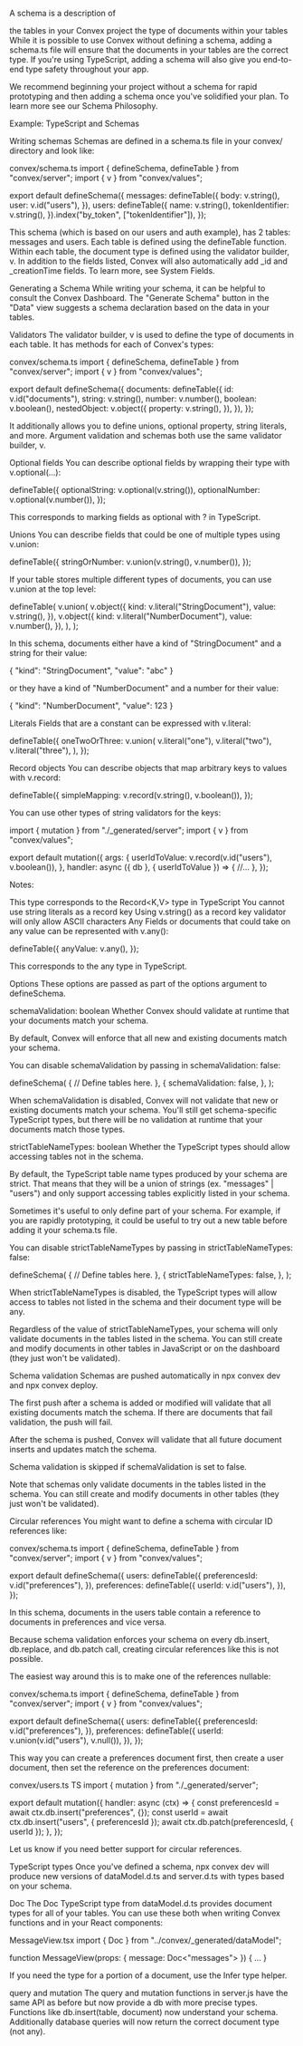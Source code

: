 A schema is a description of

the tables in your Convex project
the type of documents within your tables
While it is possible to use Convex without defining a schema, adding a schema.ts file will ensure that the documents in your tables are the correct type. If you're using TypeScript, adding a schema will also give you end-to-end type safety throughout your app.

We recommend beginning your project without a schema for rapid prototyping and then adding a schema once you've solidified your plan. To learn more see our Schema Philosophy.

Example: TypeScript and Schemas

Writing schemas
Schemas are defined in a schema.ts file in your convex/ directory and look like:

convex/schema.ts
import { defineSchema, defineTable } from "convex/server";
import { v } from "convex/values";

export default defineSchema({
  messages: defineTable({
    body: v.string(),
    user: v.id("users"),
  }),
  users: defineTable({
    name: v.string(),
    tokenIdentifier: v.string(),
  }).index("by_token", ["tokenIdentifier"]),
});

This schema (which is based on our users and auth example), has 2 tables: messages and users. Each table is defined using the defineTable function. Within each table, the document type is defined using the validator builder, v. In addition to the fields listed, Convex will also automatically add _id and _creationTime fields. To learn more, see System Fields.

Generating a Schema
While writing your schema, it can be helpful to consult the Convex Dashboard. The "Generate Schema" button in the "Data" view suggests a schema declaration based on the data in your tables.

Validators
The validator builder, v is used to define the type of documents in each table. It has methods for each of Convex's types:

convex/schema.ts
import { defineSchema, defineTable } from "convex/server";
import { v } from "convex/values";

export default defineSchema({
  documents: defineTable({
    id: v.id("documents"),
    string: v.string(),
    number: v.number(),
    boolean: v.boolean(),
    nestedObject: v.object({
      property: v.string(),
    }),
  }),
});

It additionally allows you to define unions, optional property, string literals, and more. Argument validation and schemas both use the same validator builder, v.

Optional fields
You can describe optional fields by wrapping their type with v.optional(...):

defineTable({
  optionalString: v.optional(v.string()),
  optionalNumber: v.optional(v.number()),
});

This corresponds to marking fields as optional with ? in TypeScript.

Unions
You can describe fields that could be one of multiple types using v.union:

defineTable({
  stringOrNumber: v.union(v.string(), v.number()),
});

If your table stores multiple different types of documents, you can use v.union at the top level:

defineTable(
  v.union(
    v.object({
      kind: v.literal("StringDocument"),
      value: v.string(),
    }),
    v.object({
      kind: v.literal("NumberDocument"),
      value: v.number(),
    }),
  ),
);

In this schema, documents either have a kind of "StringDocument" and a string for their value:

{
  "kind": "StringDocument",
  "value": "abc"
}

or they have a kind of "NumberDocument" and a number for their value:

{
  "kind": "NumberDocument",
  "value": 123
}

Literals
Fields that are a constant can be expressed with v.literal:

defineTable({
  oneTwoOrThree: v.union(
    v.literal("one"),
    v.literal("two"),
    v.literal("three"),
  ),
});

Record objects
You can describe objects that map arbitrary keys to values with v.record:

defineTable({
  simpleMapping: v.record(v.string(), v.boolean()),
});

You can use other types of string validators for the keys:

import { mutation } from "./_generated/server";
import { v } from "convex/values";

export default mutation({
  args: {
    userIdToValue: v.record(v.id("users"), v.boolean()),
  },
  handler: async ({ db }, { userIdToValue }) => {
    //...
  },
});

Notes:

This type corresponds to the Record<K,V> type in TypeScript
You cannot use string literals as a record key
Using v.string() as a record key validator will only allow ASCII characters
Any
Fields or documents that could take on any value can be represented with v.any():

defineTable({
  anyValue: v.any(),
});

This corresponds to the any type in TypeScript.

Options
These options are passed as part of the options argument to defineSchema.

schemaValidation: boolean
Whether Convex should validate at runtime that your documents match your schema.

By default, Convex will enforce that all new and existing documents match your schema.

You can disable schemaValidation by passing in schemaValidation: false:

defineSchema(
  {
    // Define tables here.
  },
  {
    schemaValidation: false,
  },
);

When schemaValidation is disabled, Convex will not validate that new or existing documents match your schema. You'll still get schema-specific TypeScript types, but there will be no validation at runtime that your documents match those types.

strictTableNameTypes: boolean
Whether the TypeScript types should allow accessing tables not in the schema.

By default, the TypeScript table name types produced by your schema are strict. That means that they will be a union of strings (ex. "messages" | "users") and only support accessing tables explicitly listed in your schema.

Sometimes it's useful to only define part of your schema. For example, if you are rapidly prototyping, it could be useful to try out a new table before adding it your schema.ts file.

You can disable strictTableNameTypes by passing in strictTableNameTypes: false:

defineSchema(
  {
    // Define tables here.
  },
  {
    strictTableNameTypes: false,
  },
);

When strictTableNameTypes is disabled, the TypeScript types will allow access to tables not listed in the schema and their document type will be any.

Regardless of the value of strictTableNameTypes, your schema will only validate documents in the tables listed in the schema. You can still create and modify documents in other tables in JavaScript or on the dashboard (they just won't be validated).

Schema validation
Schemas are pushed automatically in npx convex dev and npx convex deploy.

The first push after a schema is added or modified will validate that all existing documents match the schema. If there are documents that fail validation, the push will fail.

After the schema is pushed, Convex will validate that all future document inserts and updates match the schema.

Schema validation is skipped if schemaValidation is set to false.

Note that schemas only validate documents in the tables listed in the schema. You can still create and modify documents in other tables (they just won't be validated).

Circular references
You might want to define a schema with circular ID references like:

convex/schema.ts
import { defineSchema, defineTable } from "convex/server";
import { v } from "convex/values";

export default defineSchema({
  users: defineTable({
    preferencesId: v.id("preferences"),
  }),
  preferences: defineTable({
    userId: v.id("users"),
  }),
});

In this schema, documents in the users table contain a reference to documents in preferences and vice versa.

Because schema validation enforces your schema on every db.insert, db.replace, and db.patch call, creating circular references like this is not possible.

The easiest way around this is to make one of the references nullable:

convex/schema.ts
import { defineSchema, defineTable } from "convex/server";
import { v } from "convex/values";

export default defineSchema({
  users: defineTable({
    preferencesId: v.id("preferences"),
  }),
  preferences: defineTable({
    userId: v.union(v.id("users"), v.null()),
  }),
});

This way you can create a preferences document first, then create a user document, then set the reference on the preferences document:

convex/users.ts
TS
import { mutation } from "./_generated/server";

export default mutation({
  handler: async (ctx) => {
    const preferencesId = await ctx.db.insert("preferences", {});
    const userId = await ctx.db.insert("users", { preferencesId });
    await ctx.db.patch(preferencesId, { userId });
  },
});

Let us know if you need better support for circular references.

TypeScript types
Once you've defined a schema, npx convex dev will produce new versions of dataModel.d.ts and server.d.ts with types based on your schema.

Doc<TableName>
The Doc TypeScript type from dataModel.d.ts provides document types for all of your tables. You can use these both when writing Convex functions and in your React components:

MessageView.tsx
import { Doc } from "../convex/_generated/dataModel";

function MessageView(props: { message: Doc<"messages"> }) {
  ...
}

If you need the type for a portion of a document, use the Infer type helper.

query and mutation
The query and mutation functions in server.js have the same API as before but now provide a db with more precise types. Functions like db.insert(table, document) now understand your schema. Additionally database queries will now return the correct document type (not any).
